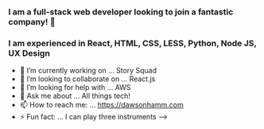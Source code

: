 ### I am a full-stack web developer looking to join a fantastic company! 👋

### I am experienced in React, HTML, CSS, LESS, Python, Node JS, UX Design 

- 🔭 I’m currently working on ... Story Squad
- 👯 I’m looking to collaborate on ... React.js
- 🤔 I’m looking for help with ... AWS
- 💬 Ask me about ... All things tech!
- 📫 How to reach me: ... https://dawsonhamm.com
- ⚡ Fun fact: ... I can play three instruments
-->
